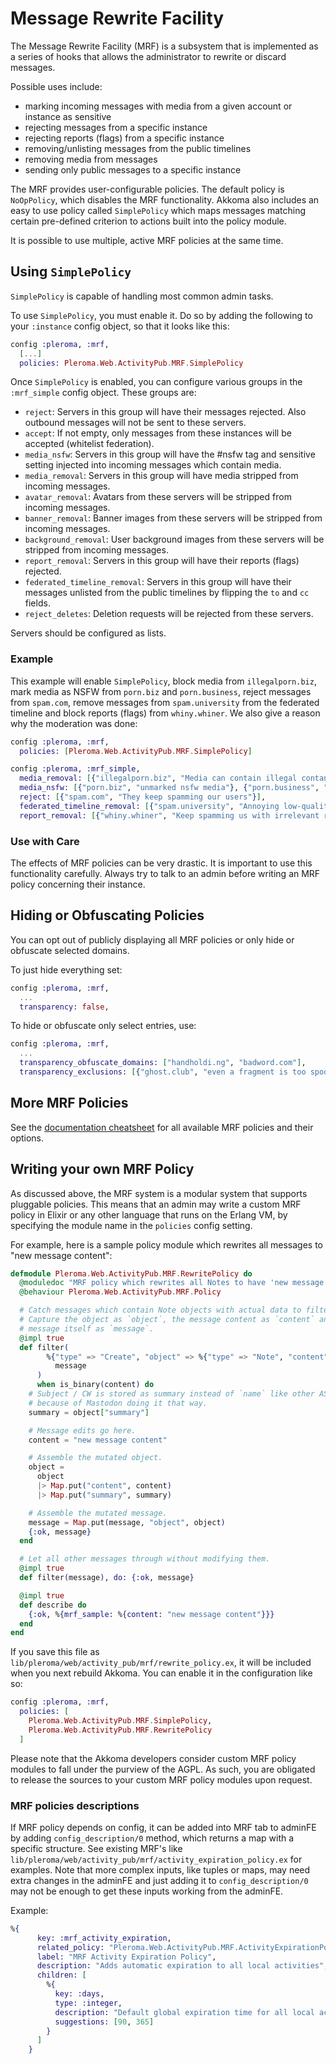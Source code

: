 # Message Rewrite Facility

The Message Rewrite Facility (MRF) is a subsystem that is implemented as a series of hooks that allows the administrator to rewrite or discard messages.

Possible uses include:

* marking incoming messages with media from a given account or instance as sensitive
* rejecting messages from a specific instance
* rejecting reports (flags) from a specific instance
* removing/unlisting messages from the public timelines
* removing media from messages
* sending only public messages to a specific instance

The MRF provides user-configurable policies. The default policy is `NoOpPolicy`, which disables the MRF functionality. Akkoma also includes an easy to use policy called `SimplePolicy` which maps messages matching certain pre-defined criterion to actions built into the policy module.

It is possible to use multiple, active MRF policies at the same time.

## Using `SimplePolicy`

`SimplePolicy` is capable of handling most common admin tasks.

To use `SimplePolicy`, you must enable it. Do so by adding the following to your `:instance` config object, so that it looks like this:

```elixir
config :pleroma, :mrf,
  [...]
  policies: Pleroma.Web.ActivityPub.MRF.SimplePolicy
```

Once `SimplePolicy` is enabled, you can configure various groups in the `:mrf_simple` config object. These groups are:

* `reject`: Servers in this group will have their messages rejected. Also outbound messages will not be sent to these servers.
* `accept`: If not empty, only messages from these instances will be accepted (whitelist federation).
* `media_nsfw`: Servers in this group will have the #nsfw tag and sensitive setting injected into incoming messages which contain media.
* `media_removal`: Servers in this group will have media stripped from incoming messages.
* `avatar_removal`: Avatars from these servers will be stripped from incoming messages.
* `banner_removal`: Banner images from these servers will be stripped from incoming messages.
* `background_removal`: User background images from these servers will be stripped from incoming messages.
* `report_removal`: Servers in this group will have their reports (flags) rejected.
* `federated_timeline_removal`: Servers in this group will have their messages unlisted from the public timelines by flipping the `to` and `cc` fields.
* `reject_deletes`: Deletion requests will be rejected from these servers.

Servers should be configured as lists.

### Example

This example will enable `SimplePolicy`, block media from `illegalporn.biz`, mark media as NSFW from `porn.biz` and `porn.business`, reject messages from `spam.com`, remove messages from `spam.university` from the federated timeline and block reports (flags) from `whiny.whiner`. We also give a reason why the moderation was done:

```elixir
config :pleroma, :mrf,
  policies: [Pleroma.Web.ActivityPub.MRF.SimplePolicy]

config :pleroma, :mrf_simple,
  media_removal: [{"illegalporn.biz", "Media can contain illegal contant"}],
  media_nsfw: [{"porn.biz", "unmarked nsfw media"}, {"porn.business", "A lot of unmarked nsfw media"}],
  reject: [{"spam.com", "They keep spamming our users"}],
  federated_timeline_removal: [{"spam.university", "Annoying low-quality posts who otherwise fill up TWKN"}],
  report_removal: [{"whiny.whiner", "Keep spamming us with irrelevant reports"}]
```

### Use with Care

The effects of MRF policies can be very drastic. It is important to use this functionality carefully. Always try to talk to an admin before writing an MRF policy concerning their instance.

## Hiding or Obfuscating Policies

You can opt out of publicly displaying all MRF policies or only hide or obfuscate selected domains.

To just hide everything set:

```elixir
config :pleroma, :mrf,
  ...
  transparency: false,
```

To hide or obfuscate only select entries, use:

```elixir
config :pleroma, :mrf,
  ...
  transparency_obfuscate_domains: ["handholdi.ng", "badword.com"],
  transparency_exclusions: [{"ghost.club", "even a fragment is too spoopy for humans"}]
```

## More MRF Policies

See the [documentation cheatsheet](cheatsheet.md)
for all available MRF policies and their options.

## Writing your own MRF Policy

As discussed above, the MRF system is a modular system that supports pluggable policies. This means that an admin may write a custom MRF policy in Elixir or any other language that runs on the Erlang VM, by specifying the module name in the `policies` config setting.

For example, here is a sample policy module which rewrites all messages to "new message content":

```elixir
defmodule Pleroma.Web.ActivityPub.MRF.RewritePolicy do
  @moduledoc "MRF policy which rewrites all Notes to have 'new message content'."
  @behaviour Pleroma.Web.ActivityPub.MRF.Policy

  # Catch messages which contain Note objects with actual data to filter.
  # Capture the object as `object`, the message content as `content` and the
  # message itself as `message`.
  @impl true
  def filter(
        %{"type" => "Create", "object" => %{"type" => "Note", "content" => content} = object} =
          message
      )
      when is_binary(content) do
    # Subject / CW is stored as summary instead of `name` like other AS2 objects
    # because of Mastodon doing it that way.
    summary = object["summary"]

    # Message edits go here.
    content = "new message content"

    # Assemble the mutated object.
    object =
      object
      |> Map.put("content", content)
      |> Map.put("summary", summary)

    # Assemble the mutated message.
    message = Map.put(message, "object", object)
    {:ok, message}
  end

  # Let all other messages through without modifying them.
  @impl true
  def filter(message), do: {:ok, message}

  @impl true
  def describe do
    {:ok, %{mrf_sample: %{content: "new message content"}}}
  end
end
```

If you save this file as `lib/pleroma/web/activity_pub/mrf/rewrite_policy.ex`, it will be included when you next rebuild Akkoma.  You can enable it in the configuration like so:

```elixir
config :pleroma, :mrf,
  policies: [
    Pleroma.Web.ActivityPub.MRF.SimplePolicy,
    Pleroma.Web.ActivityPub.MRF.RewritePolicy
  ]
```

Please note that the Akkoma developers consider custom MRF policy modules to fall under the purview of the AGPL. As such, you are obligated to release the sources to your custom MRF policy modules upon request.

### MRF policies descriptions

If MRF policy depends on config, it can be added into MRF tab to adminFE by adding `config_description/0` method, which returns a map with a specific structure. See existing MRF's like `lib/pleroma/web/activity_pub/mrf/activity_expiration_policy.ex` for examples. Note that more complex inputs, like tuples or maps, may need extra changes in the adminFE and just adding it to `config_description/0` may not be enough to get these inputs working from the adminFE.

Example:

```elixir
%{
      key: :mrf_activity_expiration,
      related_policy: "Pleroma.Web.ActivityPub.MRF.ActivityExpirationPolicy",
      label: "MRF Activity Expiration Policy",
      description: "Adds automatic expiration to all local activities",
      children: [
        %{
          key: :days,
          type: :integer,
          description: "Default global expiration time for all local activities (in days)",
          suggestions: [90, 365]
        }
      ]
    }
```
